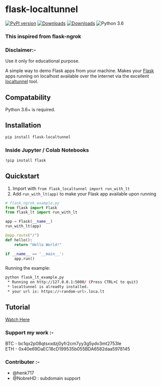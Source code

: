 # flask-localtunnel

 [![PyPI version](https://badge.fury.io/py/flask-localtunnel.svg)](https://badge.fury.io/py/flask-localtunnel)
 [![Downloads](https://pepy.tech/badge/flask-localtunnel/month)](https://pepy.tech/project/flask-localtunnel)
 [![Downloads](https://static.pepy.tech/personalized-badge/flask-localtunnel?period=total&units=international_system&left_color=green&right_color=blue&left_text=Total%20Downloads)](https://pepy.tech/project/flask-localtunnel)
 ![Python 3.6](https://img.shields.io/badge/python-3.6-yellow.svg)

### This inspired from flask-ngrok


### Disclaimer:-
Use it only for educational purpose.


A simple way to demo Flask apps from your machine.
Makes your [Flask](http://flask.pocoo.org/) apps running on localhost available
 over the internet via the excellent [localtunnel](https://github.com/localtunnel/localtunnel) tool.

## Compatability
Python 3.6+ is required.

## Installation

```bash
pip install flask-localtunnel
```
### Inside Jupyter / Colab Notebooks

```bash
!pip install flask
```

## Quickstart
1. Import with ```from flask_localtunnel import run_with_lt```
2. Add `run_with_lt(app)` to make your Flask app available upon running
```python
# flask_ngrok_example.py
from flask import Flask
from flask_lt import run_with_lt

app = Flask(__name__)
run_with_lt(app)

@app.route("/")
def hello():
    return "Hello World!"

if __name__ == '__main__':
    app.run()
```
Running the example:
```bash
python flask_lt_example.py
 * Running on http://127.0.0.1:5000/ (Press CTRL+C to quit)
 * localtunnel is alreadty installed.
 * your url is: https://<random-url>.loca.lt
```

## Tutorial
[Watch Here](https://youtu.be/yaJoZjg9B5k)

### Support my work :-

BTC - bc1qx2p08qtsxxdzj0yfr2cm7yy3g5ydv3mt2753le\
ETH - 0x40e69DaEC18cD199535b055BDA6582daa5978145

### Contributer :- 
- @henk717
- @NobreHD : subdomain support 
